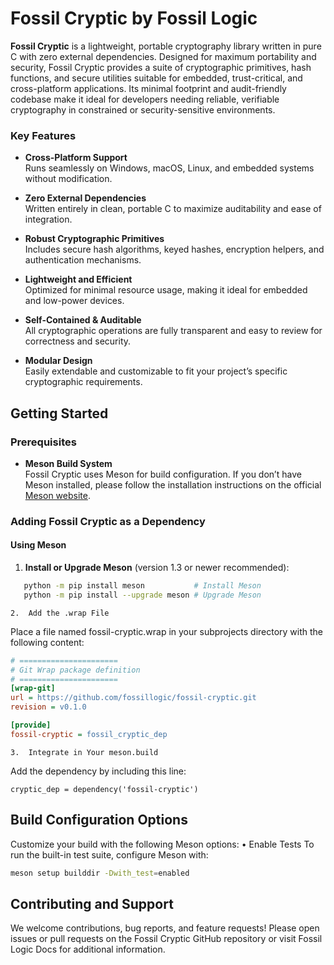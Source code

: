 # **Fossil Cryptic by Fossil Logic**

**Fossil Cryptic** is a lightweight, portable cryptography library written in pure C with zero external dependencies. Designed for maximum portability and security, Fossil Cryptic provides a suite of cryptographic primitives, hash functions, and secure utilities suitable for embedded, trust-critical, and cross-platform applications. Its minimal footprint and audit-friendly codebase make it ideal for developers needing reliable, verifiable cryptography in constrained or security-sensitive environments.

### Key Features

- **Cross-Platform Support**  
  Runs seamlessly on Windows, macOS, Linux, and embedded systems without modification.

- **Zero External Dependencies**  
  Written entirely in clean, portable C to maximize auditability and ease of integration.

- **Robust Cryptographic Primitives**  
  Includes secure hash algorithms, keyed hashes, encryption helpers, and authentication mechanisms.

- **Lightweight and Efficient**  
  Optimized for minimal resource usage, making it ideal for embedded and low-power devices.

- **Self-Contained & Auditable**  
  All cryptographic operations are fully transparent and easy to review for correctness and security.

- **Modular Design**  
  Easily extendable and customizable to fit your project’s specific cryptographic requirements.

## Getting Started

### Prerequisites

- **Meson Build System**  
  Fossil Cryptic uses Meson for build configuration. If you don’t have Meson installed, please follow the installation instructions on the official [Meson website](https://mesonbuild.com/Getting-meson.html).

### Adding Fossil Cryptic as a Dependency

#### Using Meson

1. **Install or Upgrade Meson** (version 1.3 or newer recommended):

```sh
   python -m pip install meson           # Install Meson
   python -m pip install --upgrade meson # Upgrade Meson
```
	2.	Add the .wrap File
Place a file named fossil-cryptic.wrap in your subprojects directory with the following content:

```ini
# ======================
# Git Wrap package definition
# ======================
[wrap-git]
url = https://github.com/fossillogic/fossil-cryptic.git
revision = v0.1.0

[provide]
fossil-cryptic = fossil_cryptic_dep
```

	3.	Integrate in Your meson.build
Add the dependency by including this line:

```meson
cryptic_dep = dependency('fossil-cryptic')
```


## Build Configuration Options

Customize your build with the following Meson options:
	•	Enable Tests
To run the built-in test suite, configure Meson with:

```sh
meson setup builddir -Dwith_test=enabled
```

## Contributing and Support

We welcome contributions, bug reports, and feature requests! Please open issues or pull requests on the Fossil Cryptic GitHub repository or visit Fossil Logic Docs for additional information.
